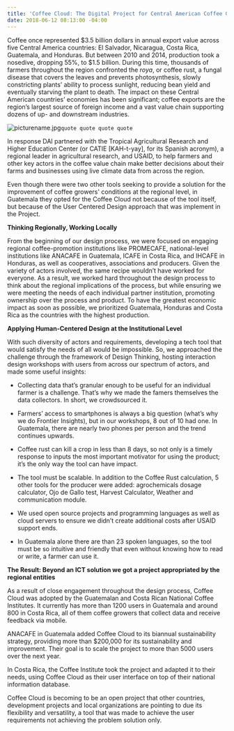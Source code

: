 ```yaml
---
title: 'Coffee Cloud: The Digital Project for Central American Coffee Growers'
date: 2018-06-12 08:13:00 -04:00
---
```


Coffee once represented $3.5 billion dollars in annual export value across five Central America countries: El Salvador, Nicaragua, Costa Rica, Guatemala, and Honduras. But between 2010 and 2014, production took a nosedive, dropping 55%, to $1.5 billion. During this time, thousands of farmers throughout the region confronted the *roya*, or coffee rust, a fungal disease that covers the leaves and prevents photosynthesis, slowly constricting plants’ ability to process sunlight, reducing bean yield and eventually starving the plant to death. The impact on these Central American countries’ economies has been significant; coffee exports are the region’s largest source of foreign income and a vast value chain supporting dozens of up- and downstream industries.

<!--more-->

![picturename.jpg](/api/v2/sites/568d4cf73aaede128400000b/source/_uploads/ICT4D%20pic2.jpg?download)`quote quote quote quote`

In response DAI partnered with the Tropical Agricultural Research and Higher Education Center (or CATIE \[KAH-t-yay\], for its Spanish acronym), a regional leader in agricultural research, and USAID, to help farmers and other key actors in the coffee value chain make better decisions about their farms and businesses using live climate data from across the region.

Even though there were two other tools seeking to provide a solution for the improvement of coffee growers' conditions at the regional level, in Guatemala they opted for the Coffee Cloud not because of the tool itself, but because of the User Centered Design approach that was implement in the Project.

**Thinking Regionally, Working Locally**

From the beginning of our design process, we were focused on engaging regional coffee-promotion institutions like PROMECAFE, national-level institutions like ANACAFE in Guatemala, ICAFE in Costa Rica, and IHCAFE in Honduras, as well as cooperatives, associations and producers. Given the variety of actors involved, the same recipe wouldn’t have worked for everyone. As a result, we worked hard throughout the design process to think about the regional implications of the process, but while ensuring we were meeting the needs of each individual partner institution, promoting ownership over the process and product. To have the greatest economic impact as soon as possible, we prioritized Guatemala, Honduras and Costa Rica as the countries with the highest production.

**Applying Human-Centered Design at the Institutional Level**

With such diversity of actors and requirements, developing a tech tool that would satisfy the needs of all would be impossible. So, we approached the challenge through the framework of Design Thinking, hosting interaction design workshops with users from across our spectrum of actors, and made some useful insights:

* Collecting data that’s granular enough to be useful for an individual farmer is a challenge. That’s why we made the famers themselves the data collectors. In short, we crowdsourced it.

* Farmers’ access to smartphones is always a big question (what’s why we do Frontier Insights), but in our workshops, 8 out of 10 had one. In Guatemala, there are nearly two phones per person and the trend continues upwards.

* Coffee rust can kill a crop in less than 8 days, so not only is a timely response to inputs the most important motivator for using the product; it’s the only way the tool can have impact.

* The tool must be scalable. In addition to the Coffee Rust calculation, 5 other tools for the producer were added: agrochemicals dosage calculator, Ojo de Gallo test, Harvest Calculator, Weather and communication module.

* We used open source projects and programming languages as well as cloud servers to ensure we didn’t create additional costs after USAID support ends.

* In Guatemala alone there are than 23 spoken languages, so the tool must be so intuitive and friendly that even without knowing how to read or write, a farmer can use it.

**The Result: Beyond an ICT solution we got a project appropriated by the regional entities**

As a result of close engagement throughout the design process, Coffee Cloud was adopted by the Guatemalan and Costa Rican National Coffee Institutes. It currently has more than 1200 users in Guatemala and around 800 in Costa Rica, all of them coffee growers that collect data and receive feedback via mobile.

ANACAFE in Guatemala added Coffee Cloud to its biannual sustainability strategy, providing more than $200,000 for its sustainability and improvement. Their goal is to scale the project to more than 5000 users over the next year.

In Costa Rica, the Coffee Institute took the project and adapted it to their needs, using Coffee Cloud as their user interface on top of their national information database.

Coffee Cloud is becoming to be an open project that other countries, development projects and local organizations are pointing to due its flexibility and versatility, a tool that was made to achieve the user requirements not achieving the problem solution only.